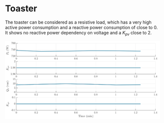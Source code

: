 # Toaster
The toaster can be considered as a resistive load, which has a very high active power consumption and a reactive power consumption of close to 0. It shows no reactive power dependency on voltage and a $K_{pv}$ close to 2.

![Toaster](../z_Sensitivity_img/Toaster.svg)
